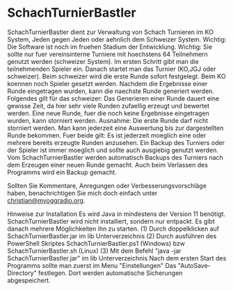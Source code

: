 # SchachTurnierBastler

SchachTurnierBastler dient zur Verwaltung von Schach Turnieren im KO System, Jeden gegen Jeden oder aehnlich dem Schweizer System.
Wichtig: Die Software ist noch im fruehen Stadium der Entwicklung.
Wichtig: Sie sollte nur fuer vereinsinterne Turniere mit hoechstens 64 Teilnehmern genutzt werden (schweizer System).
Im ersten Schritt gibt man die teilnehmenden Spieler ein.
Danach startet man das Turnier (KO,JGJ oder schweizer). 
Beim schweizer wird die erste Runde sofort festgelegt.
Beim KO koennen noch Spieler gesetzt werden.
Nachdem die Ergebnisse einer Runde eingetragen wurden, kann die naechste Runde generiert werden.
Folgendes gilt für das schweizer:
Das Generieren einer Runde dauert eine gewisse Zeit, da hier sehr viele Runden zufaellig erzeugt und bewertet werden. 
Eine neue Runde, fuer die noch keine Ergebnisse eingetragen wurden, kann storniert werden. 
Ausnahme: Die erste Runde darf nicht storniert werden. 
Man kann jederzeit eine Auswertung bis zur dargestellten Runde bekommen. 
Fuer beide gilt:
Es ist jederzeit moeglich eine oder mehrere bereits erzeugte Runden anzusehen. 
Ein Backup des Turniers oder der Spieler ist immer moeglich und sollte auch ausgiebig genutzt werden. 
Vom SchachTurnierBastler werden automatisch Backups des Turniers nach dem Erzeugen einer neuen Runde gemacht.
Auch beim Verlassen des Programms wird ein Backup gemacht.

Sollten Sie Kommentare, Anregungen oder Verbesserungsvorschläge haben, 
benachrichtigen Sie mich doch einfach unter christian@myoggradio.org.

Hinweise zur Installation
Es wird Java in mindestens der Version 11 benötigt.
SchachTurnierBastler wird nicht installiert, sondern nur entpackt.
Es gibt danach mehrere Möglichkeiten ihn zu starten.
(1) Durch doppelklicken auf SchachTurnierBastler.jar im lib Unterverzeichnis
(2) Durch ausführen des PowerShell Skriptes SchachTurnierBastler.ps1 (Windows) bzw SchachTurnierBastler.sh (Linux)
(3) Mit dem Befehl "java -jar SchachTurnierBastler.jar" im lib Unterverzeichnis
Nach dem ersten Start des Programms sollte man zuerst im Menu "Einstellungen" Das "AutoSave-Directory" festlegen. 
Dort werden automatische Sicherungen abgespeichert.
